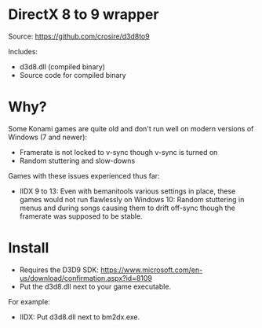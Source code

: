 # DirectX 8 to 9 wrapper
Source: https://github.com/crosire/d3d8to9

Includes:
* d3d8.dll (compiled binary)
* Source code for compiled binary

# Why?
Some Konami games are quite old and don't run well on modern versions of Windows (7 and newer):
* Framerate is not locked to v-sync though v-sync is turned on
* Random stuttering and slow-downs

Games with these issues experienced thus far:
* IIDX 9 to 13: Even with bemanitools various settings in place, these games would not run flawlessly on Windows 10: Random stuttering in menus and during songs causing them to drift off-sync though the framerate was supposed to be stable.

# Install
* Requires the D3D9 SDK: https://www.microsoft.com/en-us/download/confirmation.aspx?id=8109
* Put the d3d8.dll next to your game executable.

For example:
* IIDX: Put d3d8.dll next to bm2dx.exe.
